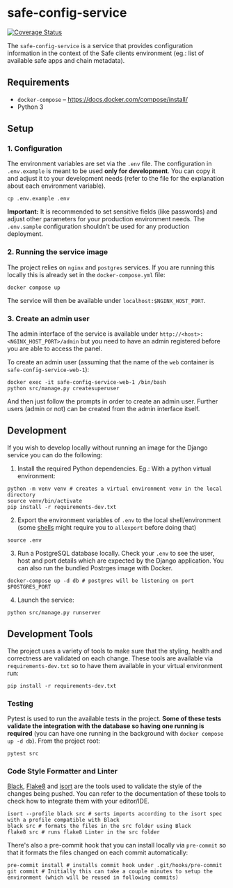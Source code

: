 # safe-config-service

[![Coverage Status](https://coveralls.io/repos/github/gnosis/safe-config-service/badge.svg)](https://coveralls.io/github/gnosis/safe-config-service)

The `safe-config-service` is a service that provides configuration information in the context of the Safe clients environment (eg.: list of available safe apps and chain metadata).

## Requirements

- `docker-compose` – https://docs.docker.com/compose/install/
- Python 3

## Setup

### 1. Configuration

The environment variables are set via the `.env` file. The configuration in `.env.example` is meant to be used **only for development**. You can copy it and adjust it to your development needs (refer to the file for the explanation about each environment variable).
```shell
cp .env.example .env
```

**Important:** It is recommended to set sensitive fields (like passwords) and adjust other parameters for your production environment needs. The `.env.sample` configuration shouldn't be used for any production deployment.

### 2. Running the service image

The project relies on `nginx` and `postgres` services. If you are running this locally this is already set in the `docker-compose.yml` file:

```shell
docker compose up
```

The service will then be available under `localhost:$NGINX_HOST_PORT`.

### 3. Create an admin user

The admin interface of the service is available under `http://<host>:<NGINX_HOST_PORT>/admin` but you need to have an admin registered before you are able to access the panel.

To create an admin user (assuming that the name of the `web` container is `safe-config-service-web-1`):

```shell
docker exec -it safe-config-service-web-1 /bin/bash
python src/manage.py createsuperuser
```

And then just follow the prompts in order to create an admin user. Further users (admin or not) can be created from the admin interface itself.

## Development

If you wish to develop locally without running an image for the Django service you can do the following:

1. Install the required Python dependencies. Eg.: With a python virtual environment:

```shell
python -m venv venv # creates a virtual environment venv in the local directory
source venv/bin/activate
pip install -r requirements-dev.txt
```

2. Export the environment variables of `.env` to the local shell/environment (some [shells](https://www.gnu.org/software/bash/manual/html_node/The-Set-Builtin.html) might require you to `allexport` before doing that)

```shell
source .env
```

3. Run a PostgreSQL database locally. Check your `.env` to see the user, host and port details which are expected by the Django application.
You can also run the bundled Postrges image with Docker.
   
```shell
docker-compose up -d db # postgres will be listening on port $POSTGRES_PORT
```

4. Launch the service:

```shell
python src/manage.py runserver
```


## Development Tools

The project uses a variety of tools to make sure that the styling, health and correctness are validated on each change.
These tools are available via `requirements-dev.txt` so to have them available in your virtual environment run:

```shell
pip install -r requirements-dev.txt
```

### Testing

Pytest is used to run the available tests in the project. **Some of these tests validate the integration with the database
so having one running is required** (you can have one running in the background with `docker compose up -d db`). From the project root:

```shell
pytest src
```

### Code Style Formatter and Linter

[Black](https://black.readthedocs.io/en/stable/), [Flake8](https://flake8.pycqa.org/en/latest/) and [isort](https://pycqa.github.io/isort/) are the tools used to validate the style of the changes being pushed. You can refer to the documentation
of these tools to check how to integrate them with your editor/IDE.

```shell
isort --profile black src # sorts imports according to the isort spec with a profile compatible with Black
black src # formats the files in the src folder using Black
flake8 src # runs flake8 Linter in the src folder
```

There's also a pre-commit hook that you can install locally via `pre-commit` so that it formats the files changed on each commit automatically:

```shell
pre-commit install # installs commit hook under .git/hooks/pre-commit
git commit # Initially this can take a couple minutes to setup the environment (which will be reused in following commits)
```

